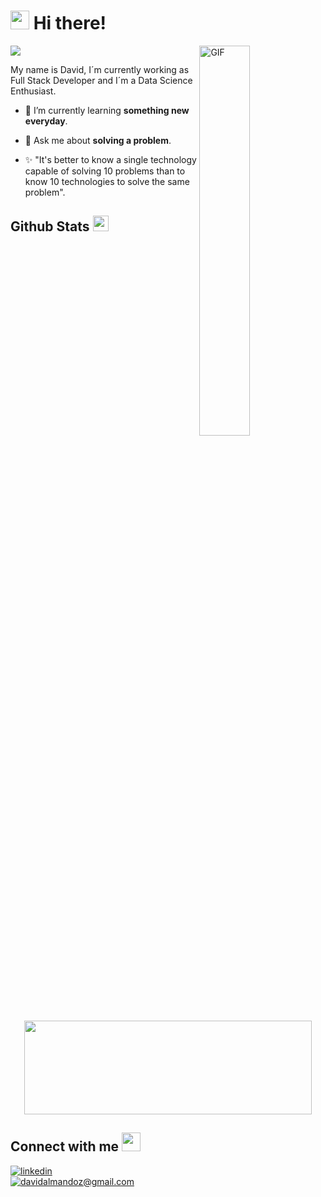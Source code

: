<!--Header Name-->
# <img src="https://emojis.slackmojis.com/emojis/images/1705794630/87797/wave.png?1705794630" width="30"/> Hi there!

<!--Data Gif-->
<div>
  <img align="right" width="40%" alt="GIF" src="https://i.giphy.com/l46Cy1rHbQ92uuLXa.webp">
</div>

<!--Count Badge-->
<p>
  <img src="https://komarev.com/ghpvc/?username=davidalmaz&color=blue"/>
</p>

<!--Intro-->
<p align="left">My name is David, I´m currently working as Full Stack Developer and I´m a Data Science Enthusiast.</p>

- 🌱 I’m currently learning **something new everyday**.

- 💬 Ask me about **solving a problem**.
  
- ✨ "It's better to know a single technology capable of solving 10 problems than to know 10 technologies to solve the same problem".
<!--End Intro-->

<!--Github Stats--> 
## <b>Github Stats</b> <img src="https://media.giphy.com/media/iY8CRBdQXODJSCERIr/giphy.gif" width="25">

<p align="center"><img width="460" height="150" src="https://github-readme-stats.vercel.app/api/top-langs?username=Davidalmaz&show_icons=true&locale=en&layout=compact&theme=tokyonight"/460/300"></p>

<!--Contact Section--> 
<h2>Connect with me <img src="https://emojis.slackmojis.com/emojis/images/1705794630/87798/rocket.png?1705794630" width="30"/> </h2>

<!--Contact Badges--> 
<div>
<a href="https://www.linkedin.com/in/davidalmandoz/" target="_blank">
  <img src="https://img.shields.io/badge/linkedin-%231E77B5.svg?&style=for-the-badge&logo=linkedin&logoColor=white" alt=linkedin />
</a> 
<br />  
<a href="mailto:davidalmandoz@gmail.com" target="_blank">
  <img src="https://img.shields.io/badge/Gmail-D14836?style=for-the-badge&logo=gmail&logoColor=white" alt=davidalmandoz@gmail.com mail />
</a>
</div>

<!--Footer--> 
<br /> 




